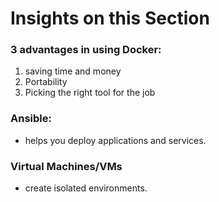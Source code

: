 # Insights on this Section
### 3 advantages in using Docker:
1. saving time and money
2. Portability
3. Picking the right tool for the job
### Ansible:
- helps you deploy applications and services.
### Virtual Machines/VMs
- create isolated environments.
